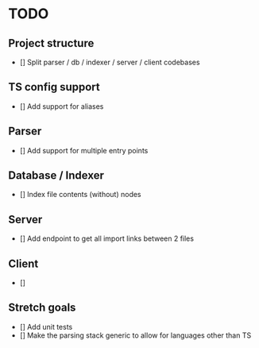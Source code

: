 # TODO

## Project structure

- [] Split parser / db / indexer / server / client codebases

## TS config support

- [] Add support for aliases

## Parser

- [] Add support for multiple entry points

## Database / Indexer

- [] Index file contents (without) nodes

## Server

- [] Add endpoint to get all import links between 2 files

## Client

- []

## Stretch goals

- [] Add unit tests
- [] Make the parsing stack generic to allow for languages other than TS